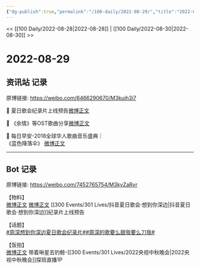 ```yaml
---
{"dg-publish":true,"permalink":"/100-daily/2022-08-29/","title":"2022-08-29"}
---
```



<< [[100 Daily/2022-08-28\|2022-08-28]] | [[100 Daily/2022-08-30\|2022-08-30]] >>

# 2022-08-29

## 资讯站 记录

原博链接: https://weibo.com/6466290670/M3kujh3i7

🌟 夏日歌会纪录片上线预告[微博正文](https://weibo.com/detail/4807755104522416)

🌟 《余情》等OST歌曲分享[微博正文](https://weibo.com/detail/4807927703802088)

🌟 每日早安-2018全球华人歌曲音乐盛典｜  
《蓝色降落伞》 [微博正文](https://weibo.com/detail/4807721318876859)

---
## Bot 记录

原博链接: https://weibo.com/7452765754/M3kyZaRvr

【物料】  
[微博正文](https://weibo.com/detail/4807749659003300) [微博正文](https://weibo.com/detail/4807856191444454) [[300 Events/301 Lives/抖音夏日歌会·想到你深边\|抖音夏日歌会·想到你深边]]纪录片上线预告

【话题】  
[#周深想到你深边夏日歌会纪录片#](https://s.weibo.com/weibo?q=%23%E5%91%A8%E6%B7%B1%E6%83%B3%E5%88%B0%E4%BD%A0%E6%B7%B1%E8%BE%B9%E5%A4%8F%E6%97%A5%E6%AD%8C%E4%BC%9A%E7%BA%AA%E5%BD%95%E7%89%87%23)[#周深的歌要么甜我要么刀我#](https://s.weibo.com/weibo?q=%23%E5%91%A8%E6%B7%B1%E7%9A%84%E6%AD%8C%E8%A6%81%E4%B9%88%E7%94%9C%E6%88%91%E8%A6%81%E4%B9%88%E5%88%80%E6%88%91%23)

【饭拍】  
[微博正文](https://weibo.com/detail/4807915090746981) 带着啾星去钓鲸-[[300 Events/301 Lives/2022央视中秋晚会\|2022央视中秋晚会]]探班直播1P
